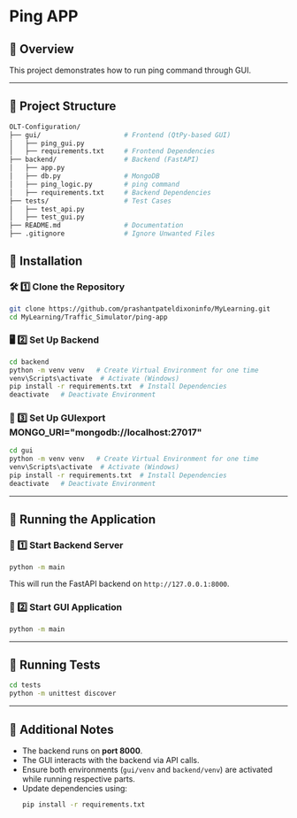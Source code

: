 # Ping APP

## 🚀 Overview

This project demonstrates how to run ping command through GUI.

---

## 📂 Project Structure

```bash
OLT-Configuration/
├── gui/                     # Frontend (QtPy-based GUI)
│   ├── ping_gui.py
│   ├── requirements.txt     # Frontend Dependencies
├── backend/                 # Backend (FastAPI)
│   ├── app.py
│   ├── db.py                # MongoDB
│   ├── ping_logic.py        # ping command
│   ├── requirements.txt     # Backend Dependencies
├── tests/                   # Test Cases
│   ├── test_api.py
│   ├── test_gui.py
├── README.md                # Documentation
├── .gitignore               # Ignore Unwanted Files
```

## 🔧 **Installation**

### 🛠 1️⃣ **Clone the Repository**

```sh
git clone https://github.com/prashantpateldixoninfo/MyLearning.git
cd MyLearning/Traffic_Simulator/ping-app
```

### 🖥 2️⃣ **Set Up Backend**

```sh
cd backend
python -m venv venv   # Create Virtual Environment for one time
venv\Scripts\activate  # Activate (Windows)
pip install -r requirements.txt  # Install Dependencies
deactivate   # Deactivate Environment
```

### 🎨 3️⃣ **Set Up GUI**export MONGO_URI="mongodb://localhost:27017"

```sh
cd gui
python -m venv venv   # Create Virtual Environment for one time
venv\Scripts\activate  # Activate (Windows)
pip install -r requirements.txt  # Install Dependencies
deactivate   # Deactivate Environment
```

---

## 🚀 **Running the Application**

### 🔹 1️⃣ **Start Backend Server**

```sh
python -m main
```

This will run the FastAPI backend on `http://127.0.0.1:8000`.

### 🔹 2️⃣ **Start GUI Application**

```sh
python -m main
```

---

## 🧪 **Running Tests**

```sh
cd tests
python -m unittest discover
```

---

## 📌 **Additional Notes**

-   The backend runs on **port 8000**.
-   The GUI interacts with the backend via API calls.
-   Ensure both environments (`gui/venv` and `backend/venv`) are activated while running respective parts.
-   Update dependencies using:
    ```sh
    pip install -r requirements.txt
    ```
